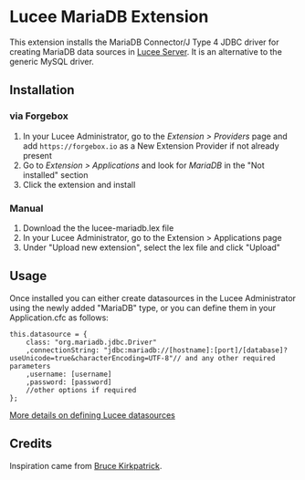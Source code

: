 # Lucee MariaDB Extension

This extension installs the MariaDB Connector/J Type 4 JDBC driver for creating MariaDB data sources in [Lucee Server](http://lucee.org/). It is an alternative to the generic MySQL driver.

## Installation

### via Forgebox

1. In your Lucee Administrator, go to the _Extension > Providers_ page and add `https://forgebox.io` as a New Extension Provider if not already present
2. Go to _Extension > Applications_ and look for _MariaDB_ in the "Not installed" section
3. Click the extension and install

### Manual

1. Download the the lucee-mariadb.lex file
2. In your Lucee Administrator, go to the Extension > Applications page
3. Under "Upload new extension", select the lex file and click "Upload" 

## Usage

Once installed you can either create datasources in the Lucee Administrator using the newly added "MariaDB" type, or you can define them in your Application.cfc as follows:

```
this.datasource = {
	class: "org.mariadb.jdbc.Driver"
	,connectionString: "jdbc:mariadb://[hostname]:[port]/[database]?useUnicode=true&characterEncoding=UTF-8"// and any other required parameters
	,username: [username]
	,password: [password]
	//other options if required
};
```
[More details on defining Lucee datasources](https://docs.lucee.org/guides/cookbooks/datasource-define-datasource.html)

## Credits

Inspiration came from [Bruce Kirkpatrick](https://github.com/jetendo).